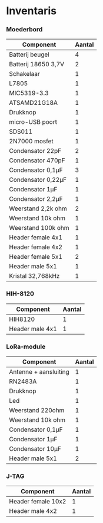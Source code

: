 # Inventaris
### Moederbord
| Component             | Aantal |
|-----------------------|--------|
| Batterij beugel       | 4      |
| Batterij 18650 3,7V   | 2      |
| Schakelaar            | 1      |
| L7805                 | 1      |
| MIC5319-3.3           | 1      |
| ATSAMD21G18A          | 1      |
| Drukknop              | 1      |
| micro-USB poort       | 1      |
| SDS011                | 1      |
| 2N7000 mosfet         | 1      |
| Condensator 22pF      | 2      |
| Condensator 470pF     | 1      |
| Condensator 0,1µF     | 3      |
| Condensator 0,22µF    | 1      |
| Condensator 1µF       | 1      |
| Condensator 2,2µF     | 1      |
| Weerstand 2,2k ohm    | 2      |
| Weerstand 10k ohm     | 1      |
| Weerstand 100k ohm    | 1      |
| Header female 4x1     | 1      |
| Header female 4x2     | 1      |
| Header female 5x1     | 2      |
| Header male 5x1       | 1      |
| Kristal 32,768kHz     | 1      |
### HIH-8120
| Component             | Aantal |
|-----------------------|--------|
| HIH8120               | 1      |
| Header male 4x1       | 1      |
### LoRa-module
| Component             | Aantal |
|-----------------------|--------|
| Antenne + aansluiting | 1      |
| RN2483A               | 1      |
| Drukknop              | 1      |
| Led                   | 1      |
| Weerstand 220ohm      | 1      |
| Weerstand 10k ohm     | 1      |
| Condensator 0,1µF     | 1      |
| Condensator 1µF       | 1      |
| Condensator 10µF      | 1      |
| Header male 5x1       | 2      |
### J-TAG
| Component             | Aantal |
|-----------------------|--------|
| Header female 10x2    | 1      |
| Header male 4x2       | 1      |